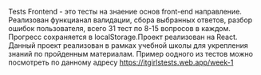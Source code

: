 Tests Frontend - это тесты на знаение основ front-end направление.
Реализован функцианал валидации, сбора выбранных ответов, разбор ошибок пользователя, всего 31 тест по 8-15 вопросов в каждом.
Прогресс сохраняется в localStorage.Проект реализован на React.
Данный проект реализован в рамках учебной школы для укрепления знаний по пройденным материалам.
Пример оодного из тестов можно посмотреть по данному адресу https://itgirlstests.web.app/week-1
